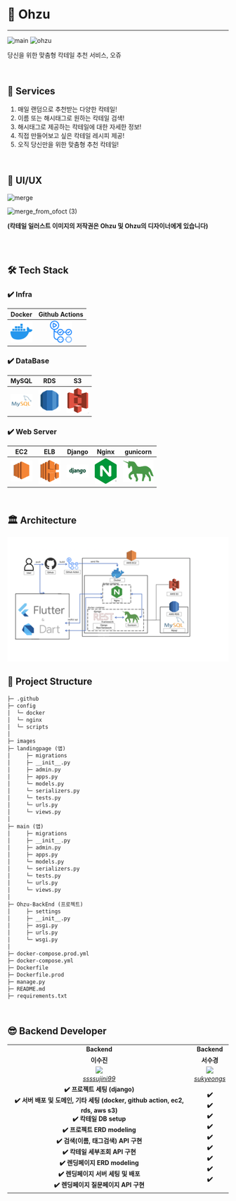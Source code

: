 # 🍹 Ohzu

---
![main](https://user-images.githubusercontent.com/72291860/190209133-1e5cdc33-ab43-48c5-9562-117be0ce8046.png)
![ohzu](https://user-images.githubusercontent.com/72291860/190209889-86e3aa37-f02f-4090-ad2b-e793553a2ee5.png)

당신을 위한 맞춤형 칵테일 추천 서비스, 오쥬

<br/>


## 🥝 Services

1. 매일 랜덤으로 추천받는 다양한 칵테일!
2. 이름 또는 해시태그로 원하는 칵테일 검색! 
3. 해시태그로 제공하는 칵테일에 대한 자세한 정보!
4. 직접 만들어보고 싶은 칵테일 레시피 제공! 
5. 오직 당신만을 위한 맞춤형 추천 칵테일!

<br/>

## 📱 UI/UX
![merge](https://user-images.githubusercontent.com/72291860/190214684-fd63e2a1-6803-4e56-873d-261cf396a50f.png)

![merge_from_ofoct (3)](https://user-images.githubusercontent.com/72291860/190215266-a8532263-554f-4836-9ecd-f9d2b80f39f1.png)

<b> (칵테일 일러스트 이미지의 저작권은 Ohzu 및 Ohzu의 디자이너에게 있습니다) </b>

<br/>

</br>

## 🛠 Tech Stack

### ✔️ Infra

|Docker|Github Actions|
|:---:|:---:|
|<img src = "./images/docker.png" width="50px" title="Docker"/>|<img src="./images/githubactions.png" width="50px" title="Github Actions"/>

### ✔️ DataBase

| MySQL                                                        | RDS                                                     |S3|
|--------------------------------------------------------------|---------------------------------------------------------|---|
|  <img src="./images/mysql.png" width="50px"  title= "MySQL"/> | <img src="./images/rds.png" width="50px"  title="RDS"/> |<img src="./images/s3.png" width="50px"  title="S3" />

### ✔️ Web Server

| EC2                                                      | ELB                                                      | Django                                                         | Nginx                                                        |gunicorn|
|----------------------------------------------------------|----------------------------------------------------------|----------------------------------------------------------------|--------------------------------------------------------------|---|
|  <img src="./images/ec2.png" width="50px"  title="EC2" /> | <img src="./images/elb.png" width="50px"  title="ELB" /> | <img src="./images/django.png" width="50px"  title="Django" /> | <img src="./images/nginx.png" width="50px"  title="Nginx" /> |<img src="./images/gunicorn.png" width="70px"  title="gunicorn" />



<br/>


## 🏛 Architecture

<img src="./images/architecture.png"  title="architecture" />



<br/>


## 📁 Project Structure

```
├─ .github
├─ config
│  └─ docker
│  └─ nginx
│  └─ scripts
│ 
├─ images
├─ landingpage (앱)
│     ├─ migrations
│     ├─ __init__.py
│     ├─ admin.py
│     ├─ apps.py
│     └─ models.py
│     └─ serializers.py
│     └─ tests.py
│     └─ urls.py
│     └─ views.py
│ 
├─ main (앱)
│     ├─ migrations
│     ├─ __init__.py
│     ├─ admin.py
│     ├─ apps.py
│     └─ models.py
│     └─ serializers.py
│     └─ tests.py
│     └─ urls.py
│     └─ views.py
│ 
├─ Ohzu-BackEnd (프로젝트)
│     ├─ settings
│     ├─ __init__.py
│     ├─ asgi.py
│     ├─ urls.py
│     └─ wsgi.py
│ 
├─ docker-compose.prod.yml
├─ docker-compose.yml
├─ Dockerfile
├─ Dockerfile.prod
├─ manage.py
├─ README.md
├─ requirements.txt

```

<br/>
  
## 😎 Backend Developer

<table>
    <tr align="center">
        <td><B>Backend<B></td>
        <td><B>Backend<B></td>
    </tr>
    <tr align="center">
        <td><B>이수진<B></td>
        <td><B>서수경<B></td>
    </tr>
    <tr align="center">
        <td>
            <img src="https://github.com/ssssujini99.png?size=100">
            <br>
            <a href="https://github.com/ssssujini99"><I>ssssujini99</I></a>
        </td>
        <td>
            <img src="https://github.com/sukyeongs.png?size=100">
            <br>
            <a href="https://github.com/sukyeongs"><I>sukyeongs</I></a>
        </td>
    </tr>
    <tr align="center">
        <td align="center">
            <B>✔️ 프로젝트 세팅 (django)</br>
            <B>✔️ 서버 배포 및 도메인, 기타 세팅 (docker, github action, ec2, rds, aws s3)</br>
            <B>✔️ 칵테일 DB setup</br>
            <B>✔️ 프로젝트 ERD modeling</br>
            <B>✔️ 검색(이름, 태그검색) API 구현</br>
            <B>✔️ 칵테일 세부조회 API 구현</br>
            <B>✔️ 렌딩페이지 ERD modeling</br>
            <B>✔️ 렌딩페이지 서버 세팅 및 배포</br>
            <B>✔️ 렌딩페이지 질문페이지 API 구현</br>
        </td>
        <td align="center">
            <B>✔️ </br>
            <B>✔️ </br>
            <B>✔️ </br>
            <B>✔️ </br>
            <B>✔️ </br>
            <B>✔️ </br>
            <B>✔️ </br>
            <B>✔️ </br>
            <B>✔️ </br>
        </td>
    </tr>
</table>

